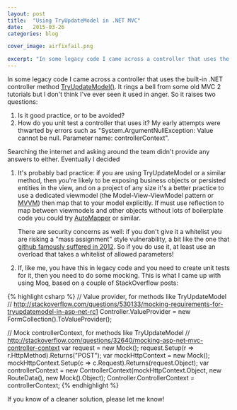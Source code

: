 ```yaml
---
layout: post
title:  "Using TryUpdateModel in .NET MVC"
date:   2015-03-26
categories: blog

cover_image: airfixfail.png

excerpt: "In some legacy code I came across a controller that uses the built-in .NET method TryUpdateModel(). Is this method good practice, and how you you unit test a controller that uses it?"
---
```


In some legacy code I came across a controller that uses the built-in .NET controller method [TryUpdateModel()](https://msdn.microsoft.com/en-us/library/system.web.mvc.controller.tryupdatemodel(v=vs.100).aspx). It rings a bell from some old MVC 2 tutorials but I don't think I've ever seen it used in anger. So it raises two questions:

1. Is it good practice, or to be avoided?
2. How do you unit test a controller that uses it? My early attempts were thwarted by errors such as "System.ArgumentNullException: Value cannot be null. Parameter name: controllerContext".

Searching the internet and asking around the team didn't provide any answers to either. Eventually I decided

1. It's probably bad practice: if you are using TryUpdateModel or a similar method, then you're likely to be exposing business objects or persisted entities in the view, and on a project of any size it's a better practice to use a dedicated viewmodel (the Model-View-ViewModel pattern or [MVVM](http://en.wikipedia.org/wiki/Model_View_ViewModel)) then map that to your model explicitly. If must use reflection to map between viewmodels and other objects without lots of boilerplate code you could try [AutoMapper](https://github.com/AutoMapper/AutoMapper) or similar.

   There are security concerns as well: if you don't give it a whitelist you are risking a "mass assignment" style vulnerability, a bit like the one that [github famously suffered in 2012](http://blog.erratasec.com/2012/03/rubygithub-hack-translated.html). So if you do use it, at least use an overload that takes a whitelist of allowed parameters!

2. If, like me, you have this in legacy code and you need to create unit tests for it, then you need to do some mocking. This is what I came up with using Moq, based on a couple of StackOverflow posts:

{% highlight csharp %}
// Value provider, for methods like TryUpdateModel
// http://stackoverflow.com/questions/530133/mocking-requirements-for-tryupdatemodel-in-asp-net-rc1
Controller.ValueProvider = new FormCollection().ToValueProvider();

// Mock controllerContext, for methods like TryUpdateModel
// http://stackoverflow.com/questions/32640/mocking-asp-net-mvc-controller-context
var request = new Mock<HttpRequestBase>();
request.Setup(r => r.HttpMethod).Returns("POST");
var mockHttpContext = new Mock<HttpContextBase>();
mockHttpContext.Setup(c => c.Request).Returns(request.Object);
var controllerContext = new ControllerContext(mockHttpContext.Object, new RouteData(), new Mock<ControllerBase>().Object);
Controller.ControllerContext = controllerContext;
{% endhighlight %}

If you know of a cleaner solution, please let me know!
